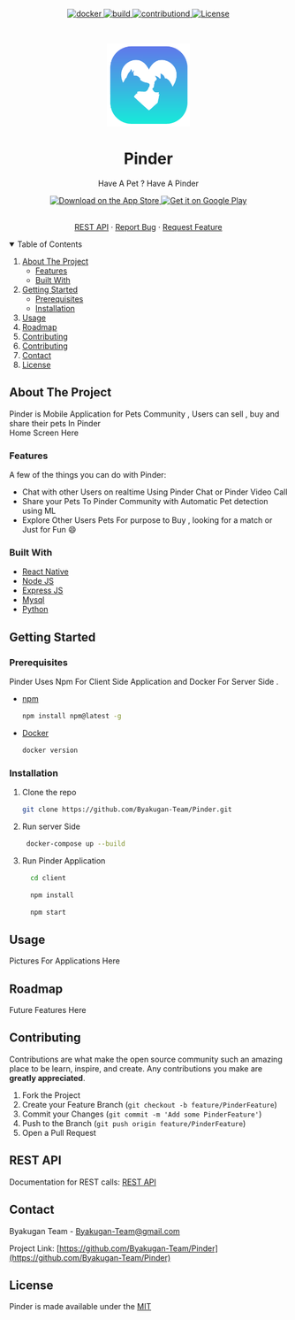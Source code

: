 
<p align="center">
<a href="https://github.com/Byakugan-Team/Pinder/">
    <img alt="docker" src="https://img.shields.io/badge/Docker-v19+-blue?style=for-the-badge">
  </a>
   <a href="https://github.com/Byakugan-Team/Pinder/">
    <img alt="build" src="https://img.shields.io/badge/build-passing-brightgreen?style=for-the-badge">
  </a>
  
  <a href="#Contributing">
    <img alt="contributiond" src="https://img.shields.io/badge/constributions-welcome-orange?style=for-the-badge">
  </a>
  <a href="https://github.com/Byakugan-Team/Pinder/blob/main/LICENSE">
    <img alt="License" src="https://img.shields.io/badge/Licence-MIT-blue?style=for-the-badge">
  </a>
</p>

<!-- PROJECT LOGO -->
<br />
<p align="center">
  <a href="https://github.com/Byakugan-Team/Pinder">
    <img src="logo.png" alt="Logo" width="150" height="150">
  </a>

  <h1 align="center" >Pinder</h1>

  <p align="center">
    Have A Pet ? Have A Pinder
    <br />
  </p>
  <p align="center">
  <a href="">
    <img alt="Download on the App Store" title="App Store" src="http://i.imgur.com/0n2zqHD.png" width="140">
  </a>

  <a href="">
    <img alt="Get it on Google Play" title="Google Play" src="http://i.imgur.com/mtGRPuM.png" width="140">
  </a>
</p>
<p align="center">
    <br />
    <a href="#REST-API">REST API</a>
    ·
    <a href="https://github.com/Byakugan-Team/Pinder/issues">Report Bug</a>
    ·
    <a href="https://github.com/Byakugan-Team/Pinder/issues">Request Feature</a>
  </p>
</p>




<details open="open">
  <summary>Table of Contents</summary>
  <ol>
    <li>
      <a href="#about-the-project">About The Project</a>
      <ul>
        <li><a href="#Features">Features</a></li>
        <li><a href="#built-with">Built With</a></li>
      </ul>
    </li>
    <li>
      <a href="#getting-started">Getting Started</a>
      <ul>
        <li><a href="#prerequisites">Prerequisites</a></li>
        <li><a href="#installation">Installation</a></li>
      </ul>
    </li>
    <li><a href="#usage">Usage</a></li>
    <li><a href="#roadmap">Roadmap</a></li>
    <li><a href="#contributing">Contributing</a></li>
    <li><a href="#REST-API">Contributing</a></li>
    <li><a href="#contact">Contact</a></li>
    <li><a href="#license">License</a></li>
  </ol>
</details>



<!-- ABOUT THE PROJECT -->
## About The Project
Pinder is Mobile Application for Pets Community , Users can sell , buy and share their pets In Pinder 
<br>
Home Screen Here


### Features
 A few of the things you can do with Pinder:
 
  * Chat with other Users on realtime Using Pinder Chat or Pinder Video Call
  * Share your Pets To Pinder Community with Automatic Pet detection using ML 
  * Explore Other Users Pets For purpose to Buy , looking for a match or Just for Fun 😄

### Built With

* [React Native](https://reactnative.dev)
* [Node JS](https://nodejs.org)
* [Express JS](https://expressjs.com)
* [Mysql](https://www.mysql.com)
* [Python](https://www.python.org)


## Getting Started

### Prerequisites

Pinder Uses Npm For Client Side Application and Docker For Server Side .
* [npm](https://nodejs.org/en/)
  ```sh
  npm install npm@latest -g
  ```
* [Docker](https://www.docker.com/products/docker-desktop)
  ```sh
  docker version
  ```
### Installation

1. Clone the repo
   ```sh
   git clone https://github.com/Byakugan-Team/Pinder.git
   ```
2. Run server Side
    ```sh
     docker-compose up --build
     ```

3. Run Pinder Application
    ```sh
      cd client
    ```

    ```sh
      npm install
    ```

    ```sh
      npm start
    ```



## Usage
Pictures For Applications Here





## Roadmap
Future Features Here




## Contributing

Contributions are what make the open source community such an amazing place to be learn, inspire, and create. Any contributions you make are **greatly appreciated**.

1. Fork the Project
2. Create your Feature Branch (`git checkout -b feature/PinderFeature`)
3. Commit your Changes (`git commit -m 'Add some PinderFeature'`)
4. Push to the Branch (`git push origin feature/PinderFeature`)
5. Open a Pull Request

## REST API
Documentation for REST calls: [REST API](./REST.md)

## Contact

Byakugan Team  - Byakugan-Team@gmail.com

Project Link: [https://github.com/Byakugan-Team/Pinder](https://github.com/Byakugan-Team/Pinder)


## License

Pinder is made available under the <a href="https://github.com/Byakugan-Team/Pinder/blob/main/LICENSE">MIT</a>


